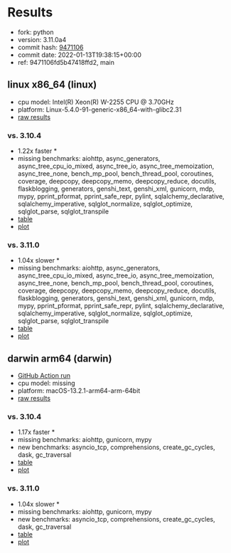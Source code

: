 # Results

- fork: python
- version: 3.11.0a4
- commit hash: [9471106](https://github.com/python/cpython/commit/9471106)
- commit date: 2022-01-13T19:38:15+00:00
- ref: 9471106fd5b47418ffd2, main

## linux x86_64 (linux)

- cpu model: Intel(R) Xeon(R) W-2255 CPU @ 3.70GHz
- platform: Linux-5.4.0-91-generic-x86_64-with-glibc2.31
- [raw results](bm-20220113-linux-x86_64-python-main-3.11.0a4-9471106.json)

### vs. 3.10.4

- 1.22x faster \*
- missing benchmarks: aiohttp, async_generators, async_tree_cpu_io_mixed, async_tree_io, async_tree_memoization, async_tree_none, bench_mp_pool, bench_thread_pool, coroutines, coverage, deepcopy, deepcopy_memo, deepcopy_reduce, docutils, flaskblogging, generators, genshi_text, genshi_xml, gunicorn, mdp, mypy, pprint_pformat, pprint_safe_repr, pylint, sqlalchemy_declarative, sqlalchemy_imperative, sqlglot_normalize, sqlglot_optimize, sqlglot_parse, sqlglot_transpile
- [table](bm-20220113-linux-x86_64-python-main-3.11.0a4-9471106-vs-3.10.4.md)
- [plot](bm-20220113-linux-x86_64-python-main-3.11.0a4-9471106-vs-3.10.4.png)

### vs. 3.11.0

- 1.04x slower \*
- missing benchmarks: aiohttp, async_generators, async_tree_cpu_io_mixed, async_tree_io, async_tree_memoization, async_tree_none, bench_mp_pool, bench_thread_pool, coroutines, coverage, deepcopy, deepcopy_memo, deepcopy_reduce, docutils, flaskblogging, generators, genshi_text, genshi_xml, gunicorn, mdp, mypy, pprint_pformat, pprint_safe_repr, pylint, sqlalchemy_declarative, sqlalchemy_imperative, sqlglot_normalize, sqlglot_optimize, sqlglot_parse, sqlglot_transpile
- [table](bm-20220113-linux-x86_64-python-main-3.11.0a4-9471106-vs-3.11.0.md)
- [plot](bm-20220113-linux-x86_64-python-main-3.11.0a4-9471106-vs-3.11.0.png)

## darwin arm64 (darwin)

- [GitHub Action run](https://github.com/faster-cpython/benchmarking/actions/runs/4494503317)
- cpu model: missing
- platform: macOS-13.2.1-arm64-arm-64bit
- [raw results](bm-20220113-darwin-arm64-python-9471106fd5b47418ffd2-3.11.0a4-9471106.json)

### vs. 3.10.4

- 1.17x faster \*
- missing benchmarks: aiohttp, gunicorn, mypy
- new benchmarks: asyncio_tcp, comprehensions, create_gc_cycles, dask, gc_traversal
- [table](bm-20220113-darwin-arm64-python-9471106fd5b47418ffd2-3.11.0a4-9471106-vs-3.10.4.md)
- [plot](bm-20220113-darwin-arm64-python-9471106fd5b47418ffd2-3.11.0a4-9471106-vs-3.10.4.png)

### vs. 3.11.0

- 1.04x slower \*
- missing benchmarks: aiohttp, gunicorn, mypy
- new benchmarks: asyncio_tcp, comprehensions, create_gc_cycles, dask, gc_traversal
- [table](bm-20220113-darwin-arm64-python-9471106fd5b47418ffd2-3.11.0a4-9471106-vs-3.11.0.md)
- [plot](bm-20220113-darwin-arm64-python-9471106fd5b47418ffd2-3.11.0a4-9471106-vs-3.11.0.png)

